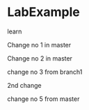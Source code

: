 # LabExample
learn


Change no 1 in master

Change no 2 in master

change no 3 from branch1

2nd change

change no 5 from master
